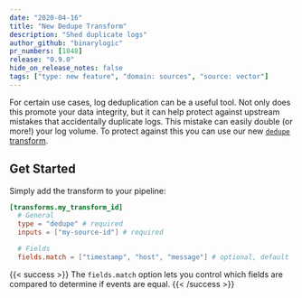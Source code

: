 ```yaml
---
date: "2020-04-16"
title: "New Dedupe Transform"
description: "Shed duplicate logs"
author_github: "binarylogic"
pr_numbers: [1848]
release: "0.9.0"
hide_on_release_notes: false
tags: ["type: new feature", "domain: sources", "source: vector"]
---
```


For certain use cases, log deduplication can be a useful tool. Not only does
this promote your data integrity, but it can help protect against upstream
mistakes that accidentally duplicate logs. This mistake can easily double
(or more!) your log volume. To protect against this you can use our new
[`dedupe` transform][docs.transforms.dedupe].

## Get Started

Simply add the transform to your pipeline:

```toml
[transforms.my_transform_id]
  # General
  type = "dedupe" # required
  inputs = ["my-source-id"] # required

  # Fields
  fields.match = ["timestamp", "host", "message"] # optional, default
```

{{< success >}}
The `fields.match` option lets you control which fields are compared to determine if events are equal.
{{< /success >}}

[docs.transforms.dedupe]: /docs/reference/transforms/dedupe/

